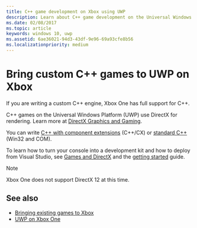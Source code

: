```yaml
---
title: C++ game development on Xbox using UWP
description: Learn about C++ game development on the Universal Windows Platform (UWP) for Xbox One including how to turn your console into a development kit.
ms.date: 02/08/2017
ms.topic: article
keywords: windows 10, uwp
ms.assetid: 6ae36021-94d3-43df-9e96-69a93cfe8b56
ms.localizationpriority: medium
---
```

# Bring custom C++ games to UWP on Xbox

If you are writing a custom C++ engine, Xbox One has full support for C++. 

C++ games on the Universal Windows Platform (UWP) use DirectX for rendering. Learn more at [DirectX Graphics and Gaming](https://docs.microsoft.com/windows/desktop/directx).

You can write [C++ with component extensions](https://docs.microsoft.com/cpp/cppcx/visual-c-language-reference-c-cx) (C++/CX) or [standard C++](https://docs.microsoft.com/uwp/win32-and-com/win32-and-com-for-uwp-apps) (Win32 and COM).

To learn how to turn your console into a development kit and how to deploy from Visual Studio, see [Games and DirectX](../gaming/index.md) and the [getting started](getting-started.md) guide.

> [!NOTE]
> Xbox One does not support DirectX 12 at this time.


## See also
- [Bringing existing games to Xbox](development-lanes-landing.md)
- [UWP on Xbox One](index.md)

